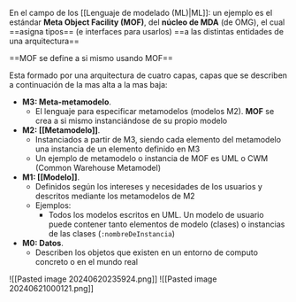 En el campo de los [[Lenguaje de modelado (ML)|ML]]: un ejemplo es el estándar **Meta Object Facility (MOF)**, del **núcleo de MDA** (de OMG), el cual ==asigna tipos== (e interfaces para usarlos) ==a las distintas entidades de una arquitectura==

==MOF se define a si mismo usando MOF==

Esta formado por una arquitectura de cuatro capas, capas que se describen a continuación de la mas alta a la mas baja:
- **M3: Meta-metamodelo**. 
	- El lenguaje para especificar metamodelos (modelos M2). **MOF** se crea a si mismo instanciándose de su propio modelo
- **M2: [[Metamodelo]]**. 
	- Instanciados a partir de M3, siendo cada elemento del metamodelo una instancia de un elemento definido en M3
	- Un ejemplo de metamodelo o instancia de MOF es UML o CWM (Common Warehouse Metamodel)
- **M1: [[Modelo]]**. 
	- Definidos según los intereses y necesidades de los usuarios y descritos mediante los metamodelos de M2
	- Ejemplos:
		- Todos los modelos escritos en UML. Un modelo de usuario puede contener tanto elementos de modelo (clases) o instancias de las clases (`:nombreDeInstancia`)
- **M0: Datos**. 
	- Describen los objetos que existen en un entorno de computo concreto o en el mundo real

![[Pasted image 20240620235924.png]]
![[Pasted image 20240621000121.png]]
